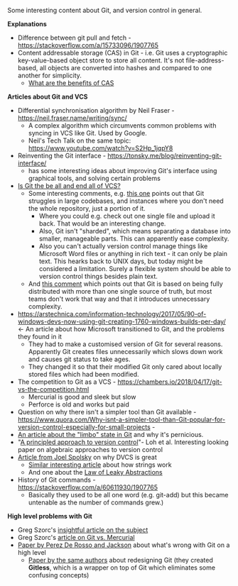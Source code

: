 Some interesting content about Git, and version control in general.

**Explanations**
- Difference between git pull and fetch - https://stackoverflow.com/a/15733096/1907765
- Content addressable storage (CAS) in Git - i.e. Git uses a cryptographic key-value-based object store to store all content. It's not file-address-based, all objects are converted into hashes and compared to one another for simplicity.
	- [What are the benefits of CAS](https://stackoverflow.com/questions/65199783/what-are-the-benefits-of-content-based-addressing-in-git)

**Articles about Git and VCS**
- Differential synchronisation algorithm by Neil Fraser - https://neil.fraser.name/writing/sync/ 
  - A complex algorithm which circumvents common problems with syncing in VCS like Git. Used by Google.
  - Neil's Tech Talk on the same topic: https://www.youtube.com/watch?v=S2Hp_1jqpY8
- Reinventing the Git interface - https://tonsky.me/blog/reinventing-git-interface/
  - has some interesting ideas about improving Git's interface using graphical tools, and solving certain problems
- [Is Git the be all and end all of VCS?](https://dev.to/ben/is-git-the-be-all-and-end-all-of-version-control-4lp)
	- Some interesting comments, e.g. [this one](https://dev.to/jillesvangurp/comment/12dn) points out that Git struggles in large codebases, and instances where you don't need the whole repository, just a portion of it.
		- Where you could e.g. check out one single file and upload it back. That would be an interesting change.
		- Also, Git isn't "sharded", which means separating a database into smaller, manageable parts. This can apparently ease complexity.
		- Also you can't actually version control manage things like Microsoft Word files or anything in rich text - it can only be plain text. This hearks back to UNIX days, but today might be considered a limitation. Surely a flexible system should be able to version control things besides plain text.
	- And [this comment](https://dev.to/jballanc/comment/12af) which points out that Git is based on being fully distributed with more than one single source of truth, but most teams don't work that way and that it introduces unnecessary complexity.
- https://arstechnica.com/information-technology/2017/05/90-of-windows-devs-now-using-git-creating-1760-windows-builds-per-day/ <- An article about how Microsoft transitioned to Git, and the problems they found in it
	- They had to make a customised version of Git for several reasons. Apparently Git creates files unnecessarily which slows down work and causes git status to take ages.
	- They changed it so that their modified Git only cared about locally stored files which had been modified.
- The competition to Git as a VCS - https://chambers.io/2018/04/17/git-vs-the-competition.html
	- Mercurial is good and sleek but slow
	- Perforce is old and works but paid
- Question on why there isn't a simpler tool than Git available - https://www.quora.com/Why-isnt-a-simpler-tool-than-Git-popular-for-version-control-especially-for-small-projects - 
- [An article about the "limbo" state in Git](https://blogs.gnome.org/newren/2007/12/08/limbo-why-users-are-more-error-prone-with-git-than-other-vcses/) and why it's pernicious.
- "[A principled approach to version control](https://www.andres-loeh.de/fase2007.pdf)"- Loh et al. Interesting looking paper on algebraic approaches to version control
-  [Article from Joel Spolsky](https://www.joelonsoftware.com/2010/03/17/distributed-version-control-is-here-to-stay-baby/) on why DVCS is great
	- [Similar interesting article](https://www.joelonsoftware.com/2001/12/11/back-to-basics/) about how strings work
	- And one about the [Law of Leaky Abstractions](https://www.joelonsoftware.com/2002/11/11/the-law-of-leaky-abstractions/)
- History of Git commands - https://stackoverflow.com/a/60611930/1907765
  - Basically they used to be all one word (e.g. git-add) but this became untenable as the number of commands grew.)

**High level problems with Git**
- Greg Szorc's [insightful article on the subject](https://gregoryszorc.com/blog/2017/12/11/high-level-problems-with-git-and-how-to-fix-them/)
- Greg Szorc's [article on Git vs. Mercurial](https://gregoryszorc.com/blog/2013/05/12/thoughts-on-mercurial-(and-git)/)
- [Paper by Perez De Rosso and Jackson](https://spderosso.github.io/onward13.pdf) about what's wrong with Git on a high level
	- [Paper by the same authors](https://spderosso.github.io/oopsla16.pdf) about redesigning Git (they created **Gitless**, which is a wrapper on top of Git which eliminates some confusing concepts)
